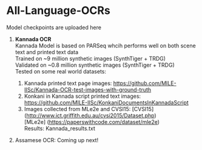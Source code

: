 # All-Language-OCRs
Model checkpoints are uploaded here

1. **Kannada OCR**</br>
   Kannada Model is based on PARSeq whcih performs well on both scene text and printed text data</br>
   Trained on ~9 million synthetic images (SynthTiger + TRDG)</br>
   Validated on ~0.8 million synthetic images (SynthTiger + TRDG)</br>
   Tested on some real world datasets:</br>
     1. Kannada printed text page images: https://github.com/MILE-IISc/Kannada-OCR-test-images-with-ground-truth
     2. Konkani in Kannada script printed text images: https://github.com/MILE-IISc/KonkaniDocumentsInKannadaScript
     3. Images collected from MLe2e and CVSI15:
          [CVSI15] (http://www.ict.griffith.edu.au/cvsi2015/Dataset.php) </br>
          [MLe2e] (https://paperswithcode.com/dataset/mle2e) </br>
   Results: Kannada_results.txt

2. Assamese OCR:
   Coming up next!
